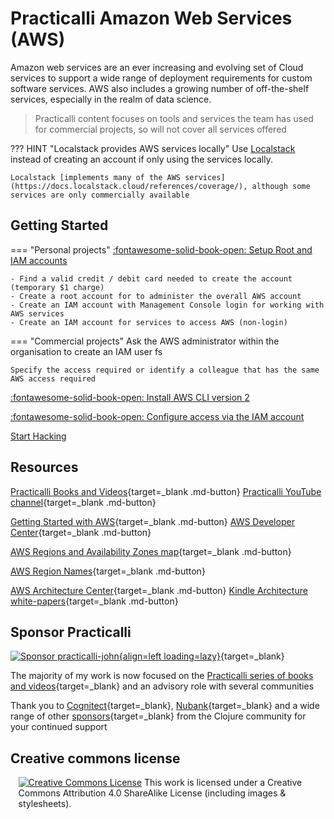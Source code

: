 # Practicalli Amazon Web Services (AWS)

Amazon web services are an ever increasing and evolving set of Cloud services to support a wide range of deployment requirements for custom software services.  AWS also includes a growing number of off-the-shelf services, especially in the realm of data science.

> Practicalli content focuses on tools and services the team has used for commercial projects, so will not cover all services offered

??? HINT "Localstack provides AWS services locally"
    Use [Localstack](https://docs.localstack.cloud/getting-started) instead of creating an account if only using the services locally.

    Localstack [implements many of the AWS services](https://docs.localstack.cloud/references/coverage/), although some services are only commercially available


## Getting Started

=== "Personal projects"
    [:fontawesome-solid-book-open: Setup Root and IAM accounts](accounts/)

    - Find a valid credit / debit card needed to create the account (temporary $1 charge)
    - Create a root account for to administer the overall AWS account
    - Create an IAM account with Management Console login for working with AWS services
    - Create an IAM account for services to access AWS (non-login)

=== "Commercial projects"
    Ask the AWS administrator within the organisation to create an IAM user fs

    Specify the access required or identify a colleague that has the same AWS access required

[:fontawesome-solid-book-open: Install AWS CLI version 2](/amazon-web-services/tools/aws-cli/)

[:fontawesome-solid-book-open: Configure access via the IAM account](/amazon-web-services/tools/aws-cli/#create-local-configuration)

[Start Hacking](clojure/)


## Resources

[Practicalli Books and Videos](https://practical.li){target=_blank .md-button}
[Practicalli YouTube channel](https://youtube.co/practicalli){target=_blank .md-button}

[Getting Started with AWS](https://aws.amazon.com/getting-started/){target=_blank .md-button}
[AWS Developer Center](https://aws.amazon.com/developer/){target=_blank .md-button}

[AWS Regions and Availability Zones map](https://aws.amazon.com/about-aws/global-infrastructure/regions_az/){target=_blank .md-button}

[AWS Region Names](https://docs.aws.amazon.com/AWSEC2/latest/UserGuide/using-regions-availability-zones.html#concepts-available-regions){target=_blank .md-button}

[AWS Architecture Center](https://aws.amazon.com/architecture/){target=_blank .md-button}
[Kindle Architecture white-papers](https://www.amazon.co.uk/s?i=digital-text&rh=p_27%3AAmazon+Web+Services){target=_blank .md-button}


## Sponsor Practicalli

[![Sponsor practicalli-john](https://raw.githubusercontent.com/practicalli/graphic-design/live/buttons/practicalli-github-sponsors-button.png){align=left loading=lazy}](https://github.com/sponsors/practicalli-john/){target=_blank}

The majority of my work is now focused on the [Practicalli series of books and videos](https://practical.li/){target=_blank} and an advisory role with several communities

Thank you to [Cognitect](https://www.cognitect.com/){target=_blank}, [Nubank](https://nubank.com.br/){target=_blank} and a wide range of other [sponsors](https://github.com/sponsors/practicalli-john#sponsors){target=_blank} from the Clojure community for your continued support


## Creative commons license

<div style="width:95%; margin:auto;">
  <a rel="license" href="http://creativecommons.org/licenses/by-sa/4.0/"><img alt="Creative Commons License" style="border-width:0" src="https://i.creativecommons.org/l/by-sa/4.0/88x31.png" /></a>
  This work is licensed under a Creative Commons Attribution 4.0 ShareAlike License (including images & stylesheets).
</div>
